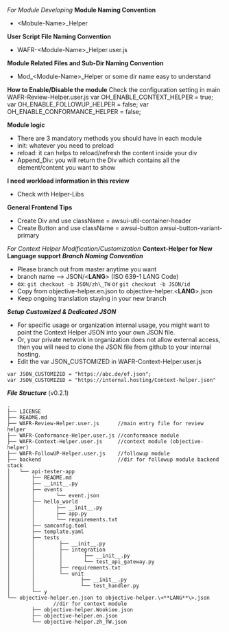*For Module Developing*
**Module Naming Convention**
 - \<Mobule-Name\>\_Helper

**User Script File Naming Convention**
 - WAFR-\<Module-Name\>\_Helper.user.js

**Module Related Files and Sub-Dir Naming Convention**
 - Mod_\<Module-Name\>\_Helper or some dir name easy to understand

**How to Enable/Disable the module**
Check the configuration setting in main WAFR-Review-Helper.user.js 
var OH_ENABLE_CONTEXT_HELPER = true;
var OH_ENABLE_FOLLOWUP_HELPER = false;
var OH_ENABLE_CONFORMANCE_HELPER = false;

**Module logic**
 - There are 3 mandatory methods you should have in each module
 - init: whatever you need to preload
 - reload: it can helps to reload/refresh the content inside your div
 - Append_Div: you will return the Div which contains all the element/content you want to show

**I need workload information in this review**
 - Check with Helper-Libs

**General Frontend Tips**
 - Create Div and use className = awsui-util-container-header
 - Create Button and use className = awsui-button awsui-button-variant-primary

*For Context Helper Modification/Customization*
**Context-Helper for New Language support**
***Branch Naming Convention***
 - Please branch out from master anytime you want
 - branch name --> JSON/\<**LANG**\> (ISO 639-1 LANG Code)
 - ex: ```git checkout -b JSON/zh\_TW``` or ```git checkout -b JSON/id```
 - Copy from objective-helper.en.json to objective-helper.\<**LANG**\>.json
 - Keep ongoing translation staying in your new branch

***Setup Customized & Dedicated JSON***
 - For specific usage or organization internal usage, you might want to point the Context Helper JSON into your own JSON file. 
 - Or, your private network in organization does not allow external access, then you will need to clone the JSON file from github to your internal hosting. 
 - Edit the var JSON_CUSTOMIZED in WAFR-Context-Helper.user.js
 ```
 var JSON_CUSTOMIZED = "https://abc.de/ef.json";
 var JSON_CUSTOMIZED = "https://internal.hosting/Context-helper.json"
 ```



***File Structure*** (v0.2.1)
```
.
├── LICENSE
├── README.md
├── WAFR-Review-Helper.user.js      //main entry file for review helper
├── WAFR-Conformance-Helper.user.js //conformance module
├── WAFR-Context-Helper.user.js     //context module (objective-helper)
├── WAFR-FollowUP-Helper.user.js    //followup module
├── backend							//dir for followup module backend stack
│	└── api-tester-app
│		├── README.md
│		├── __init__.py
│		├── events
│		│		└── event.json
│		├── hello_world
│		│		├── __init__.py
│		│		├── app.py
│		│		└── requirements.txt
│		├── samconfig.toml
│		├── template.yaml
│		├── tests
│		│		 ├── __init__.py
│		│		 ├── integration
│		│		 │		 ├── __init__.py
│		│		 │		 └── test_api_gateway.py
│		│		 ├── requirements.txt
│		│		 └── unit
│		│		 		├── __init__.py
│		│		 		└── test_handler.py
│		└── y
└── objective-helper.en.json to objective-helper.\<**LANG**\>.json
               //dir for context module
		├── objective-helper.Wookiee.json
		├── objective-helper.en.json
		└── objective-helper.zh_TW.json
```

